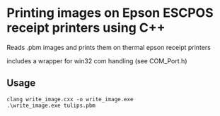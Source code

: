 # Printing images on Epson ESCPOS receipt printers using C++

Reads .pbm images and prints them on thermal epson receipt printers

includes a wrapper for win32 com handling (see COM_Port.h)

## Usage
```
clang write_image.cxx -o write_image.exe
.\write_image.exe tulips.pbm
```
